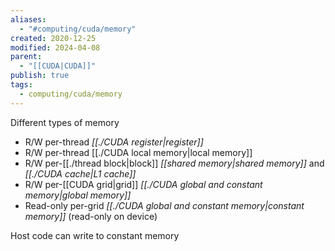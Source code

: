 ```yaml
---
aliases:
  - "#computing/cuda/memory"
created: 2020-12-25
modified: 2024-04-08
parent:
  - "[[CUDA|CUDA]]"
publish: true
tags:
  - computing/cuda/memory
---
```

Different types of memory
- R/W per-thread *[[./CUDA register|register]]*
- R/W per-thread [[./CUDA local memory|local memory]]
- R/W per-[[./thread block|block]] *[[shared memory|shared memory]]* and *[[./CUDA cache|L1 cache]]*
- R/W per-[[CUDA grid|grid]] *[[./CUDA global and constant memory|global memory]]*
- Read-only per-grid *[[./CUDA global and constant memory|constant memory]]* (read-only on device)

Host code can write to constant memory